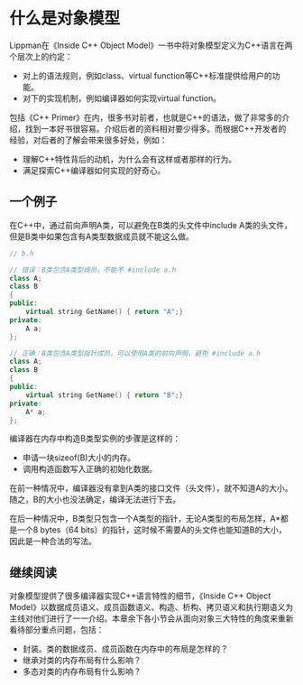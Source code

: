 # 什么是对象模型

Lippman在《Inside C++ Object Model》一书中将对象模型定义为C++语言在两个层次上的约定：

* 对上的语法规则，例如class、virtual function等C++标准提供给用户的功能。
* 对下的实现机制，例如编译器如何实现virtual function。

包括《C++ Primer》在内，很多书对前者，也就是C++的语法，做了非常多的介绍，找到一本好书很容易。介绍后者的资料相对要少得多。而根据C++开发者的经验，对后者的了解会带来很多好处，例如：

* 理解C++特性背后的动机，为什么会有这样或者那样的行为。
* 满足探索C++编译器如何实现的好奇心。

## 一个例子

在C++中，通过前向声明A类，可以避免在B类的头文件中include A类的头文件，但是B类中如果包含有A类型数据成员就不能这么做。

```c++
// b.h

// 错误：B类包含A类型成员，不能不 #include a.h
class A;
class B
{
public:
    virtual string GetName() { return "A";}
private:
    A a;
};

// 正确：B类包含A类型指针成员，可以使用A类的前向声明，避免 #include a.h
class A;
class B
{
public:
    virtual string GetName() { return "B";}
private:
    A* a;
};
```

编译器在内存中构造B类型实例的步骤是这样的：

* 申请一块sizeof(B)大小的内存。
* 调用构造函数写入正确的初始化数据。

在前一种情况中，编译器没有拿到A类的接口文件（头文件），就不知道A的大小。随之，B的大小也没法确定，编译无法进行下去。

在后一种情况中，B类型只包含一个A类型的指针，无论A类型的布局怎样，A*都是一个8 bytes（64 bits）的指针，这时候不需要A的头文件也能知道B的大小，因此是一种合法的写法。

## 继续阅读

对象模型提供了很多编译器实现C++语言特性的细节，《Inside C++ Object Model》以数据成员语义、成员函数语义、构造、析构、拷贝语义和执行期语义为主线对他们进行了一一介绍。本章余下各小节会从面向对象三大特性的角度来重新看待部分重点问题，包括：

* 封装。类的数据成员、成员函数在内存中的布局是怎样的？
* 继承对类的内存布局有什么影响？
* 多态对类的内存布局有什么影响？
